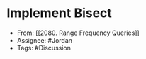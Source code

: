 # Implement Bisect

- From: [[2080. Range Frequency Queries]]
- Assignee: #Jordan 
- Tags: #Discussion 
